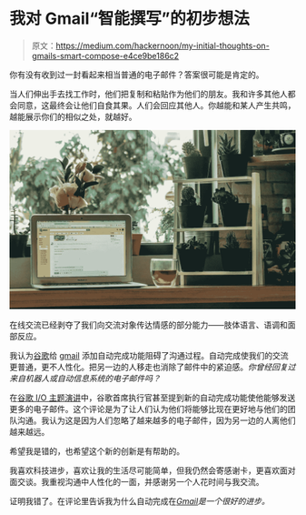# 我对 Gmail“智能撰写”的初步想法

> 原文：<https://medium.com/hackernoon/my-initial-thoughts-on-gmails-smart-compose-e4ce9be186c2>

你有没有收到过一封看起来相当普通的电子邮件？答案很可能是肯定的。

当人们伸出手去找工作时，他们把复制和粘贴作为他们的朋友。我和许多其他人都会同意，这最终会让他们自食其果。人们会回应其他人。你越能和某人产生共鸣，越能展示你们的相似之处，就越好。

![](img/4100370072de1dea25425df8f81c8c4d.png)

在线交流已经剥夺了我们向交流对象传达情感的部分能力——肢体语言、语调和面部反应。

我认为[谷歌](https://hackernoon.com/tagged/google)给 [gmail](https://hackernoon.com/tagged/gmail) 添加自动完成功能阻碍了沟通过程。自动完成使我们的交流更普通，更不人性化。把另一边的人移走也消除了邮件中的紧迫感。*你曾经回复过来自机器人或自动信息系统的电子邮件吗？*

在[谷歌 I/O 主题演讲](https://techcrunch.com/2018/05/08/google-io-2018-live-stream-livestream-android-chrome-home-assistant/)中，谷歌首席执行官甚至提到新的自动完成功能使他能够发送更多的电子邮件。这个评论是为了让人们认为他们将能够比现在更好地与他们的团队沟通。我认为这是因为人们忽略了越来越多的电子邮件，因为另一边的人离他们越来越远。

希望我是错的，也希望这个新的创新是有帮助的。

我喜欢科技进步，喜欢让我的生活尽可能简单，但我仍然会寄感谢卡，更喜欢面对面交谈。我重视沟通中人性化的一面，并感谢另一个人花时间与我交流。

证明我错了。在评论里告诉我为什么自动完成在[*Gmail*](https://mail.google.com)*是一个很好的进步。*